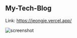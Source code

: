 ## My-Tech-Blog

Link: https://jeongje.vercel.app/



![screenshot](https://github.com/Jeong-Je/my-tech-blog/assets/131790445/246debb1-1118-4fe9-af0d-85b82e1fcc84)
